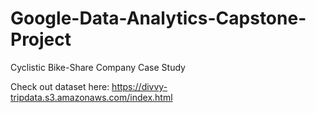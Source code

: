 # Google-Data-Analytics-Capstone-Project
Cyclistic Bike-Share Company Case Study

Check out dataset here: https://divvy-tripdata.s3.amazonaws.com/index.html
